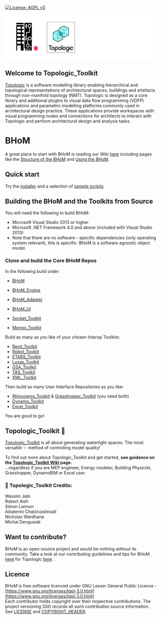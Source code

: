 [![License: AGPL v3](https://img.shields.io/badge/License-AGPL%20v3-blue.svg)](https://www.gnu.org/licenses/agpl-3.0) 

<img src="https://github.com/BHoM/documentation/blob/master/wiki/images/Topologic_Toolkit/Logo.png" height= 150>   

## Welcome to Topologic_Toolkit
[Topologic](https://topologic.app) is a software modelling library enabling hierarchical and topological representations of architectural spaces, buildings and artefacts through non-manifold topology (NMT). Topologic is designed as a core library and additional plugins to visual data flow programming (VDFP) applications and parametric modelling platforms commonly used in architectural design practice. These applications provide workspaces with visual programming nodes and connections for architects to interact with Topologic and perform architectural design and analysis tasks.

# BHoM

A great place to start with BHoM is reading our Wiki [here](https://github.com/BHoM/documentation/wiki) including pages like the [Structure of the BHoM](https://github.com/BHoM/documentation/wiki/Structure-of-the-BHoM) and [Using the BHoM](https://github.com/BHoM/documentation/wiki/Using-the-BHoM).

## Quick start ##

Try the [installer](https://bhom.xyz/) and a selection of [sample scripts](https://github.com/BHoM/samples).



## Building the BHoM and the Toolkits from Source ##
You will need the following to build BHoM:

- Microsoft Visual Studio 2013 or higher
- Microsoft .NET Framework 4.0 and above (included with Visual Studio 2013)
- Note that there are no software - specific dependencies (only operating system relevant), this is specific: BHoM is a software agnostic object model.


### Clone and build the Core BHoM Repos

In the following build order:
- [BHoM](https://github.com/BHoM/BHoM)
- [BHoM_Engine](https://github.com/BHoM/BHoM_Engine)
- [BHoM_Adapter](https://github.com/BHoM/BHoM_Adapter)
- [BHoM_UI](https://github.com/BHoM/BHoM_UI)

- [Socket_Toolkit](https://github.com/BHoM/Socket_Toolkit)
- [Mongo_Toolkit](https://github.com/BHoM/Mongo_Toolkit)


Build as many as you like of your chosen Interop Toolkits:
- [Revit_Toolkit](https://github.com/BHoM/Revit_Toolkit)
- [Robot_Toolkit](https://github.com/BHoM/Robot_Toolkit)
- [ETABS_Toolkit](https://github.com/BHoM/ETABS_Toolkit)
- [Lusas_Toolkit](https://github.com/BHoM/Lusas_Toolkit)
- [GSA_Toolkit](https://github.com/BHoM/GSA_Toolkit)
- [TAS_Toolkit](https://github.com/BHoM/TAS_Toolkit)
- [XML_Toolkit](https://github.com/BHoM/XML_Toolkit)

Then build as many User Interface Repositories as you like:
- [Rhinoceros_Toolkit](https://github.com/BHoM/Rhinoceros_Toolkit) & [Grasshopper_Toolkit](https://github.com/BHoM/Grasshopper_Toolkit) (you need both)
- [Dynamo_Toolkit](https://github.com/BHoM/Dynamo_Toolkit)
- [Excel_Toolkit](https://github.com/BHoM/Excel_Toolkit)


You are good to go! 

## Topologic_Toolkit :sparkling_heart:

[Topologic_Toolkit](https://topologic.app/software/) is all about generating watertight spaces. The most versatile :sparkles: method of controlling model quality!

To find out more about Topologic_Toolkit and get started, **see guidance on the [Topologic_Toolkit Wiki](https://github.com/BHoM/Topologic_Toolkit/wiki) page.**   
...regardless if you are MEP engineer, Energy modeler, Building Physicist,  Grasshopper, DynamoBIM or Excel user.

### :clap: Topologic_Toolkit Credits: ### 
Wassim Jabi  
Robert Aish  
Simon Lannon  
Aikaterini Chatzivasileiadi  
Nicholas Wardhana  
Michal Dengusiak  


## Want to contribute? ##

BHoM is an open-source project and would be nothing without its community. Take a look at our contributing guidelines and tips for BHoM [here](https://github.com/BHoM/BHoM/blob/master/CONTRIBUTING.md) for Topologic [here](https://github.com/NonManifoldTopology/Topologic) .

## Licence ##

BHoM is free software licenced under GNU Lesser General Public Licence - [https://www.gnu.org/licenses/lgpl-3.0.html](https://www.gnu.org/licenses/lgpl-3.0.html)  
Each contributor holds copyright over their respective contributions.
The project versioning (Git) records all such contribution source information.
See [LICENSE](https://github.com/BHoM/BHoM/blob/master/LICENSE) and [COPYRIGHT_HEADER](https://github.com/BHoM/BHoM/blob/master/COPYRIGHT_HEADER.txt).